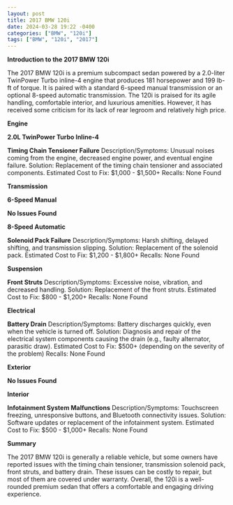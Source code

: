 ```yaml
---
layout: post
title: 2017 BMW 120i
date: 2024-03-28 19:22 -0400
categories: ["BMW", "120i"]
tags: ["BMW", "120i", "2017"]
---
```

**Introduction to the 2017 BMW 120i**

The 2017 BMW 120i is a premium subcompact sedan powered by a 2.0-liter TwinPower Turbo inline-4 engine that produces 181 horsepower and 199 lb-ft of torque. It is paired with a standard 6-speed manual transmission or an optional 8-speed automatic transmission. The 120i is praised for its agile handling, comfortable interior, and luxurious amenities. However, it has received some criticism for its lack of rear legroom and relatively high price.

**Engine**

**2.0L TwinPower Turbo Inline-4**

**Timing Chain Tensioner Failure**
Description/Symptoms: Unusual noises coming from the engine, decreased engine power, and eventual engine failure.
Solution: Replacement of the timing chain tensioner and associated components.
Estimated Cost to Fix: $1,000 - $1,500+
Recalls: None Found

**Transmission**

**6-Speed Manual**

**No Issues Found**

**8-Speed Automatic**

**Solenoid Pack Failure**
Description/Symptoms: Harsh shifting, delayed shifting, and transmission slipping.
Solution: Replacement of the solenoid pack.
Estimated Cost to Fix: $1,200 - $1,800+
Recalls: None Found

**Suspension**

**Front Struts**
Description/Symptoms: Excessive noise, vibration, and decreased handling.
Solution: Replacement of the front struts.
Estimated Cost to Fix: $800 - $1,200+
Recalls: None Found

**Electrical**

**Battery Drain**
Description/Symptoms: Battery discharges quickly, even when the vehicle is turned off.
Solution: Diagnosis and repair of the electrical system components causing the drain (e.g., faulty alternator, parasitic draw).
Estimated Cost to Fix: $500+ (depending on the severity of the problem)
Recalls: None Found

**Exterior**

**No Issues Found**

**Interior**

**Infotainment System Malfunctions**
Description/Symptoms: Touchscreen freezing, unresponsive buttons, and Bluetooth connectivity issues.
Solution: Software updates or replacement of the infotainment system.
Estimated Cost to Fix: $500 - $1,000+
Recalls: None Found

**Summary**

The 2017 BMW 120i is generally a reliable vehicle, but some owners have reported issues with the timing chain tensioner, transmission solenoid pack, front struts, and battery drain. These issues can be costly to repair, but most of them are covered under warranty. Overall, the 120i is a well-rounded premium sedan that offers a comfortable and engaging driving experience.
